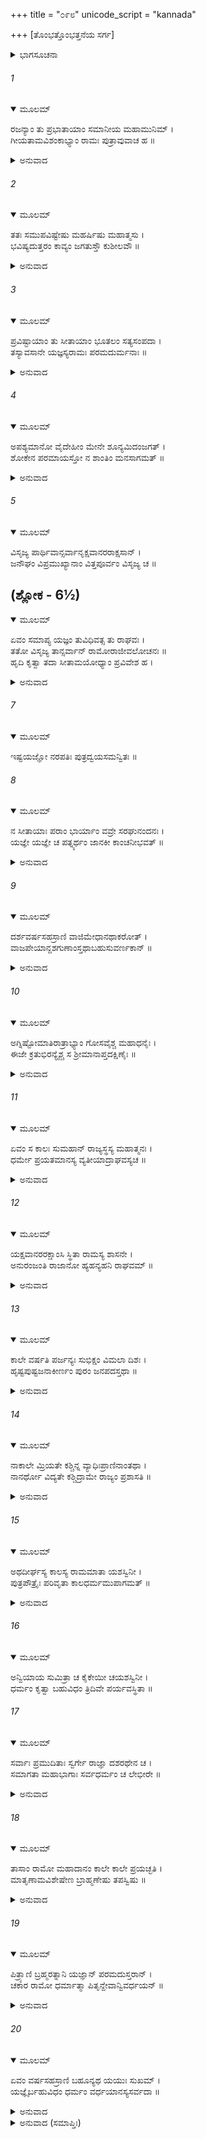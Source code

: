 +++
title = "೦೯೮"
unicode_script = "kannada"

+++
[ತೊಂಭತ್ತೊಂಭತ್ತನೆಯ ಸರ್ಗ]



<details><summary>ಭಾಗಸೂಚನಾ</summary>

ಸೀತಾದೇವಿಯು ರಸಾತಲವನ್ನು ಸೇರಿದ ಬಳಿಕ ಶ್ರೀರಾಮನ ಜೀವನಚರ್ಯೆ, ರಾಮರಾಜ್ಯದ ಸ್ಥಿತಿ, ಮಾತೆಯರ ಪರಲೋಕಗಮನ
</details>

###### 1


<details open><summary>ಮೂಲಮ್</summary>

ರಜನ್ಯಾಂ ತು ಪ್ರಭಾತಾಯಾಂ ಸಮಾನೀಯ ಮಹಾಮುನಿಮ್ ।  
ಗೀಯತಾಮವಿಶಂಕಾಭ್ಯಾಂ ರಾಮಃ ಪುತ್ರಾವುವಾಚ ಹ ॥
</details>

<details><summary>ಅನುವಾದ</summary>

ಇರುಳು ಕಳೆದು ಬೆಳಗಾದಾಗ ಶ್ರೀರಾಮಚಂದ್ರನು ದೊಡ್ಡ-ದೊಡ್ಡ ಮುನಿಗಳನ್ನು ಕರೆದು, ತನ್ನ ಇಬ್ಬರೂ ಪುತ್ರರಲ್ಲಿ ‘ಈಗ ನೀವು ನಿಃಶಂಕರಾಗಿ ಉಳಿದ ರಾಮಾಯಣದ ಗಾಯನ ಪ್ರಾರಂಭಿಸಿರಿ’ ಎಂದು ಹೇಳಿದನು.॥1॥
</details>

###### 2


<details open><summary>ಮೂಲಮ್</summary>

ತತಃ ಸಮುಪವಿಷ್ಟೇಷು ಮಹರ್ಷಿಷು ಮಹಾತ್ಮಸು ।  
ಭವಿಷ್ಯದುತ್ತರಂ ಕಾವ್ಯಂ ಜಗತುಸ್ತೌ ಕುಶೀಲವೌ ॥
</details>

<details><summary>ಅನುವಾದ</summary>

ಮಹಾತ್ಮಾ ಮಹರ್ಷಿಗಳು ಯಥಾಸ್ಥಾನಗಳಲ್ಲಿ ಕುಳಿತುಕೊಂಡಾಗ, ಕುಶ-ಲವರು ಭಗವಂತನ ಭವಿಷ್ಯಕ್ಕೆ ಸಂಬಂಧಿಸಿದ, ಆ ಮಹಾಕಾವ್ಯದ ಒಂದಂಶವಾದ ಉತ್ತರ ಕಾಂಡವನ್ನು ಹಾಡಲು ಪ್ರಾರಂಭಿಸಿದರು.॥2॥
</details>

###### 3


<details open><summary>ಮೂಲಮ್</summary>

ಪ್ರವಿಷ್ಟಾಯಾಂ ತು ಸೀತಾಯಾಂ ಭೂತಲಂ ಸತ್ಯಸಂಪದಾ ।  
ತಸ್ಯಾವಸಾನೇ ಯಜ್ಞಸ್ಯರಾಮಃ ಪರಮದುರ್ಮನಾಃ ॥
</details>

<details><summary>ಅನುವಾದ</summary>

ಸತ್ಯರೂಪವಾದ ಸಂಪತ್ತಿನ ಬಲದಿಂದ ಸೀತಾದೇವಿಯು  ರಸಾತಲವನ್ನು ಪ್ರವೇಶಿಸಿದ ಬಳಿಕ ಆ ಯಜ್ಞದ ಅಂತ್ಯದಲ್ಲಿ ಭಗವಾನ್ ಶ್ರೀರಾಮನ ಮನಸ್ಸು ಬಹಳ ದುಃಖಿತ ವಾಯಿತು.॥3॥
</details>

###### 4


<details open><summary>ಮೂಲಮ್</summary>

ಅಪಶ್ಯಮಾನೋ ವೈದೇಹೀಂ ಮೇನೇ ಶೂನ್ಯಮಿದಂಜಗತ್ ।  
ಶೋಕೇನ ಪರಮಾಯಸ್ತೋ ನ ಶಾಂತಿಂ ಮನಸಾಗಮತ್ ॥
</details>

<details><summary>ಅನುವಾದ</summary>

ವಿದೇಹ ಕುಮಾರಿಯನ್ನು ನೋಡದೆ ಅವನಿಗೆ ಇಡೀ ಜಗತ್ತು ಶೂನ್ಯದಂತಾಯಿತು. ಶೋಕದಿಂದ ವ್ಯಥಿತನಾದ ಕಾರಣ ಅವನ ಮನಸ್ಸಿಗೆ ಶಾಂತಿ ಇರಲಿಲ್ಲ.॥4॥
</details>

###### 5


<details open><summary>ಮೂಲಮ್</summary>

ವಿಸೃಜ್ಯ  ಪಾರ್ಥಿವಾನ್ಸರ್ವಾನೃಕ್ಷವಾನರರಾಕ್ಷಸಾನ್ ।  
ಜನೌಘಂ ವಿಪ್ರಮುಖ್ಯಾನಾಂ ವಿತ್ತಪೂರ್ವಂ ವಿಸೃಜ್ಯ ಚ ॥
</details>

## (ಶ್ಲೋಕ - 6½)


<details open><summary>ಮೂಲಮ್</summary>

ಏವಂ ಸಮಾಪ್ಯ ಯಜ್ಞಂ ತುವಿಧಿವತ್ಸ ತು ರಾಘವಃ ।  
ತತೋ ವಿಸೃಜ್ಯ ತಾನ್ಸರ್ವಾನ್ ರಾಮೋರಾಜೀವಲೋಚನಃ ॥  
ಹೃದಿ ಕೃತ್ವಾ ತದಾ ಸೀತಾಮಯೋಧ್ಯಾಂ ಪ್ರವಿವೇಶ ಹ ।
</details>

<details><summary>ಅನುವಾದ</summary>

ಅನಂತರ ಶ್ರೀರಘುನಾಥನು ಎಲ್ಲ ರಾಜರಿಗೆ, ಕರಡಿ, ವಾನರರಿಗೆ, ರಾಕ್ಷಸರಿಗೆ, ಜನಸಮುದಾಯಕ್ಕೆ, ಮುಖ್ಯ- ಮುಖ್ಯ ಬ್ರಾಹ್ಮಣರಿಗೆ ಧನವನ್ನು ಕೊಟ್ಟು ಬೀಳ್ಕೊಟ್ಟನು. ಹೀಗೆ ವಿಧಿವತ್ತಾಗಿ ಯಜ್ಞಗಳನ್ನು ಮುಗಿಸಿ ಕಮಲನಯನ ಶ್ರೀರಾಮನು ಎಲ್ಲರನ್ನು ಬೀಳ್ಕೊಟ್ಟ ಬಳಿಕ, ಸೀತೆಯನ್ನು ಮನಸ್ಸಿನಲ್ಲೇ ಸ್ಮರಿಸುತ್ತಾ ಅಯೋಧ್ಯೆಯನ್ನು ಪ್ರವೇಶಿಸಿದನು.॥5-6½॥
</details>

###### 7


<details open><summary>ಮೂಲಮ್</summary>

ಇಷ್ಟಯಜ್ಞೋ ನರಪತಿಃ  ಪುತ್ರದ್ವಯಸಮನ್ವಿತಃ ॥
</details>

###### 8


<details open><summary>ಮೂಲಮ್</summary>

ನ ಸೀತಾಯಾಃ ಪರಾಂ ಭಾರ್ಯಾಂ ವವ್ರೇ ಸರಘುನಂದನಃ ।  
ಯಜ್ಞೇ ಯಜ್ಞೇ ಚ ಪತ್ನ್ಯರ್ಥಂ ಜಾನಕೀ ಕಾಂಚನೀಭವತ್ ॥
</details>

<details><summary>ಅನುವಾದ</summary>

ಯಜ್ಞವನ್ನು ಪೂರ್ಣಗೊಳಿಸಿ ರಘುಕುಲನಂದನ ರಾಜಾ ಶ್ರೀರಾಮನು ತನ್ನ ಎರಡು ಪುತ್ರರೊಂದಿಗೆ ಇರತೊಡಗಿದನು. ಅವನು ಸೀತೆಯಲ್ಲದೆ ಬೇರೆ ಯಾವ ಸ್ತ್ರೀಯನ್ನು ವಿವಾಹವಾಗಲಿಲ್ಲ. ಪ್ರತಿಯೊಂದು ಯಜ್ಞದಲ್ಲಿ ಧರ್ಮಪತ್ನಿಯ ಆವಶ್ಯಕತೆ ಇದ್ದಾಗ ಶ್ರೀರಘುನಾಥನು ಸೀತೆಯ ಸ್ವರ್ಣಪ್ರತಿಮೆಯನ್ನು ಮಾಡಿಸಿಕೊಂಡು ಹೋಗುತ್ತಿದ್ದನು.॥7-8॥
</details>

###### 9


<details open><summary>ಮೂಲಮ್</summary>

ದರ್ಶವರ್ಷಸಹಸ್ರಾಣಿ ವಾಜಿಮೇಧಾನಥಾಕರೋತ್ ।  
ವಾಜಪೇಯಾನ್ದಶಗುಣಾಂಸ್ತಥಾಬಹುಸುವರ್ಣಕಾನ್ ॥
</details>

<details><summary>ಅನುವಾದ</summary>

ಅವನು ಹತ್ತು ಸಾವಿರ ವರ್ಷಗಳವರೆಗೆ ಯಜ್ಞ ಮಾಡಿದನು. ಎಷ್ಟೋ ಅಶ್ವಮೇಧ ಯಜ್ಞಗಳನ್ನು, ಅವುಗಳಿಗಿಂತ ಹತ್ತು ಪಟ್ಟು ವಾಜಪೇಯ ಯಜ್ಞಗಳನ್ನು ನಡೆಸಿದನು. ಅವುಗಳಲ್ಲಿ ಅಸಂಖ್ಯ ಸ್ವರ್ಣಮುದ್ರೆಗಳನ್ನು ದಕ್ಷಿಣೆಯಾಗಿ ಕೊಡಲಾಗಿತ್ತು.॥9॥
</details>

###### 10


<details open><summary>ಮೂಲಮ್</summary>

ಅಗ್ನಿಷ್ಟೋಮಾತಿರಾತ್ರಾಭ್ಯಾಂ ಗೋಸವೈಶ್ಚ ಮಹಾಧನೈಃ ।  
ಈಜೇ ಕ್ರತುಭಿರನ್ಯೈಶ್ಚ ಸ ಶ್ರೀಮಾನಾಪ್ತದಕ್ಷಿಣೈಃ ॥
</details>

<details><summary>ಅನುವಾದ</summary>

ಶ್ರೀರಾಮನು ಹೇರಳ ದಕ್ಷಿಣೆಗಳಿಂದ ಕೂಡಿದ ಅಗ್ನಿಷ್ಟೋಮ, ಅತಿರಾತ್ರ, ಗೋಸವ, ಹಾಗೂ ಇತರ ದೊಡ್ಡ-ದೊಡ್ಡ ಯಜ್ಞಗಳ ಅನುಷ್ಠಾನ ಮಾಡಿ, ಅಪಾರ ಧನರಾಶಿಯನ್ನು ವ್ಯಯಿಸಿದನು.॥10॥
</details>

###### 11


<details open><summary>ಮೂಲಮ್</summary>

ಏವಂ ಸ ಕಾಲಃ ಸುಮಹಾನ್ ರಾಜ್ಯಸ್ಥಸ್ಯ ಮಹಾತ್ಮನಃ ।  
ಧರ್ಮೇ ಪ್ರಯತಮಾನಸ್ಯ ವ್ಯತೀಯಾದ್ರಾಘವಸ್ಯಚ ॥
</details>

<details><summary>ಅನುವಾದ</summary>

ಈ ಪ್ರಕಾರ ರಾಜ್ಯವಾಳುತ್ತಿರುವಾಗ ಮಹಾತ್ಮಾ ಭಗವಾನ್ ಶ್ರೀರಘುನಾಥನ ಹೆಚ್ಚಿನ ಸಮಯ ಧರ್ಮಪಾಲನೆಯ ಪ್ರಯತ್ನದಲ್ಲೇ ಕಳೆಯಿತು.॥11॥
</details>

###### 12


<details open><summary>ಮೂಲಮ್</summary>

ಯಕ್ಷವಾನರರಕ್ಷಾಂಸಿ ಸ್ಥಿತಾ ರಾಮಸ್ಯ ಶಾಸನೇ ।  
ಅನುರಂಜಂತಿ ರಾಜಾನೋ ಹ್ಯಹನ್ಯಹನಿ ರಾಘವಮ್ ॥
</details>

<details><summary>ಅನುವಾದ</summary>

ಕರಡಿಗಳೂ, ವಾನರರೂ, ರಾಕ್ಷಸರೂ, ಕೂಡ ಶ್ರೀರಾಮನ ಆಜ್ಞೆಗೆ ಅಧೀನರಾಗಿದ್ದರು. ಭೂಮಂಡಲದ ಎಲ್ಲ ರಾಜರೂ ಪ್ರತಿದಿನ ಶ್ರೀರಘುನಾಥನನ್ನು ಸಂತೋಷಗೊಳಿಸುತ್ತಿದ್ದರು.॥12॥
</details>

###### 13


<details open><summary>ಮೂಲಮ್</summary>

ಕಾಲೇ ವರ್ಷತಿ ಪರ್ಜನ್ಯಃ ಸುಭಿಕ್ಷಂ ವಿಮಲಾ ದಿಶಃ ।  
ಹೃಷ್ಟಪುಷ್ಟಜನಾಕೀರ್ಣಂ ಪುರಂ  ಜನಪದಸ್ತಥಾ ॥
</details>

<details><summary>ಅನುವಾದ</summary>

ಶ್ರೀರಾಮನ ರಾಜ್ಯದಲ್ಲಿ ಮೋಡಗಳು ಸಮಯಕ್ಕೆ ಸರಿಯಾಗಿ ಮಳೆ ಸುರಿಸುತ್ತಿದ್ದವು. ಸದಾ ಸುಭಿಕ್ಷವಾಗಿದ್ದು, ದುರ್ಭಿಕ್ಷ ಇರಲೇ ಇಲ್ಲ. ಸಮಸ್ತ ದಿಕ್ಕುಗಳು ನಿರ್ಮಲವಾಗಿದ್ದವು, ನಗರ ಮತ್ತು ರಾಷ್ಟ್ರವು ಹೃಷ್ಟ-ಪುಷ್ಟ ಜನರಿಂದ ತುಂಬಿರುತ್ತಿತ್ತು.॥13॥
</details>

###### 14


<details open><summary>ಮೂಲಮ್</summary>

ನಾಕಾಲೇ ಮ್ರಿಯತೇ ಕಶ್ಚಿನ್ನ ವ್ಯಾಧಿಃಪ್ರಾಣಿನಾಂತಥಾ ।  
ನಾನರ್ಥೋ ವಿದ್ಯತೇ ಕಶ್ಚಿದ್ರಾಮೇ ರಾಜ್ಯಂ ಪ್ರಶಾಸತಿ ॥
</details>

<details><summary>ಅನುವಾದ</summary>

ಶ್ರೀರಾಮನ ಆಳ್ವಿಕೆಯ ಕಾಲದಲ್ಲಿ ಯಾರದೂ ಅಕಾಲ ಮೃತ್ಯು ಆಗುತ್ತಿರಲಿಲ್ಲ. ಪ್ರಾಣಿಗಳಿಗೆ ಯಾವುದೇ ರೋಗ ಸತಾಯಿಸುತ್ತಿರಲಿಲ್ಲ. ಜಗತ್ತಿನಲ್ಲಿ ಯಾವುದೇ ಉಪದ್ರವಗಳು ತಲೆದೋರುತ್ತಿರಲಿಲ್ಲ.॥14॥
</details>

###### 15


<details open><summary>ಮೂಲಮ್</summary>

ಅಥದೀರ್ಘಸ್ಯ ಕಾಲಸ್ಯ ರಾಮಮಾತಾ ಯಶಸ್ವಿನೀ ।  
ಪುತ್ರಪೌತ್ರೈಃ ಪರಿವೃತಾ ಕಾಲಧರ್ಮಮುಪಾಗಮತ್ ॥
</details>

<details><summary>ಅನುವಾದ</summary>

ಅನಂತರ ದೀರ್ಘಕಾಲ ಕಳೆದಾಗ ಪುತ್ರ-ಪೌತ್ರವತಿಯಾದ ಪರಮ ಯಶಸ್ವಿನಿ ಶ್ರೀರಾಮಮಾತಾ ಕೌಸಲ್ಯಾದೇವಿಯು ಕಾಲ ಧರ್ಮಕ್ಕನುಸಾರ ಸ್ವರ್ಗಸ್ಥಳಾದಳು.॥15॥
</details>

###### 16


<details open><summary>ಮೂಲಮ್</summary>

ಅನ್ವಿಯಾಯ ಸುಮಿತ್ರಾ ಚ ಕೈಕೇಯೀ ಚಯಶಸ್ವಿನೀ ।  
ಧರ್ಮಂ ಕೃತ್ವಾ ಬಹುವಿಧಂ ತ್ರಿದಿವೇ ಪರ್ಯವಸ್ಥಿತಾ ॥
</details>

###### 17


<details open><summary>ಮೂಲಮ್</summary>

ಸರ್ವಾಃ ಪ್ರಮುದಿತಾಃ ಸ್ವರ್ಗೇ ರಾಜ್ಞಾ ದಶರಥೇನ ಚ ।  
ಸಮಾಗತಾ ಮಹಾಭಾಗಾಃ ಸರ್ವಧರ್ಮಂ ಚ ಲೇಭೀರೇ ॥
</details>

<details><summary>ಅನುವಾದ</summary>

ಸುಮಿತ್ರೆ ಮತ್ತು ಕೈಕೇಯಿಯರೂ ಆಕೆಯ ದಾರಿಯನ್ನೇ ಹಿಡಿದರು. ಈ ರಾಣಿಯರೆಲ್ಲ ಜೀವನಕಾಲದಲ್ಲಿ ನಾನಾರೀತಿಯ ಧರ್ಮಾನುಷ್ಠಾನಮಾಡಿ ಕೊನೆಗೆ ಸಾಕೇತ ಧಾಮವನ್ನು ಪಡೆದುಕೊಂಡು, ಬಹಳ ಸಂತೋಷದಿಂದ ಅಲ್ಲಿ ದಶರಥನನ್ನು ಸೇರಿಕೊಂಡರು. ಆ ಮಹಾಭಾಗಾ ರಾಣಿಯರಿಗೆ ಎಲ್ಲ ಧರ್ಮಗಳ ಪೂರ್ಣಫಲ ಪ್ರಾಪ್ತವಾಯಿತು.॥16-17॥
</details>

###### 18


<details open><summary>ಮೂಲಮ್</summary>

ತಾಸಾಂ ರಾಮೋ ಮಹಾದಾನಂ ಕಾಲೇ ಕಾಲೇ ಪ್ರಯಚ್ಛತಿ ।  
ಮಾತೃಣಾಮವಿಶೇಷೇಣ ಬ್ರಾಹ್ಮಣೇಷು ತಪಸ್ವಿಷು ॥
</details>

<details><summary>ಅನುವಾದ</summary>

ಶ್ರೀರಘುನಾಥನು ಸಮಯಕ್ಕೆ ಸರಿಯಾಗಿ ತನ್ನ ಎಲ್ಲ ಮಾತೆಯರ ನಿಮಿತ್ತದಿಂದ ಯಾವುದೇ ಭೇದಭಾವವಿಲ್ಲದೆ ತಪಸ್ವೀ ಬ್ರಾಹ್ಮಣರಿಗೆ ಮಹಾದಾನಗಳನ್ನು ಮಾಡುತ್ತಿದ್ದನು.॥18॥
</details>

###### 19


<details open><summary>ಮೂಲಮ್</summary>

ಪಿತ್ರ್ಯಾಣಿ ಬ್ರಹ್ಮರತ್ನಾನಿ ಯಜ್ಞಾನ್ ಪರಮದುಸ್ತರಾನ್ ।  
ಚಕಾರ ರಾಮೋ ಧರ್ಮಾತ್ಮಾ ಪಿತೃನ್ದೇವಾನ್ವಿವರ್ಧಯನ್ ॥
</details>

<details><summary>ಅನುವಾದ</summary>

ಧರ್ಮಾತ್ಮಾ ಶ್ರೀರಾಮನು ಶ್ರಾದ್ಧದಲ್ಲಿ ಉಪಯೋಗಿ ಉತ್ತಮೋತ್ತಮ ವಸ್ತುಗಳನ್ನು ಬ್ರಾಹ್ಮಣರಿಗೆ ಕೊಟ್ಟು, ಪಿತೃಗಳನ್ನು, ದೇವತೆಗಳನ್ನು ಸಂತುಷ್ಟಗೊಳಿಸಲು ಪಿಂಡಪಿತೃ ಯಜ್ಞವೇ ಮುಂತಾದ ಅತ್ಯಂತ ದುಸ್ತರ ಯಜ್ಞಗಳನ್ನು ಮಾಡುತ್ತಾನೆ.॥19॥
</details>

###### 20


<details open><summary>ಮೂಲಮ್</summary>

ಏವಂ ವರ್ಷಸಹಸ್ರಾಣಿ ಬಹೂನ್ಯಥ ಯಯುಃ ಸುಖಮ್ ।  
ಯಜ್ಞೈರ್ಬಹುವಿಧಂ ಧರ್ಮಂ ವರ್ಧಯಾನಸ್ಯಸರ್ವದಾ ॥
</details>

<details><summary>ಅನುವಾದ</summary>

ಈ ಪ್ರಕಾರ ಯಜ್ಞಗಳ ಮೂಲಕ ಸದಾಕಾಲ ವಿವಿಧ ಧರ್ಮಗಳನ್ನು ಪಾಲಿಸುತ್ತಾ ಶ್ರೀರಾಮನು ಎಷ್ಟೋ ಸಾವಿರ ವರ್ಷಗಳು ಸುಖವಾಗಿ ಕಳೆದನು.॥20॥
</details>

<details><summary>ಅನುವಾದ (ಸಮಾಪ್ತಿಃ)</summary>

ಶ್ರೀವಾಲ್ಮೀಕಿ ವಿರಚಿತ ಆರ್ಷರಾಮಾಯಣ ಆದಿಕಾವ್ಯದ ಉತ್ತರ ಕಾಂಡದಲ್ಲಿ ತೊಂಭತ್ತೊಂಭತ್ತನೆಯ ಸರ್ಗ ಪೂರ್ಣವಾಯಿತು. ॥99॥
</details>
